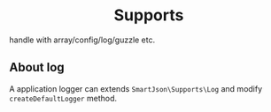 <h1 align="center">Supports</h1>

handle with array/config/log/guzzle etc.

## About log

A application logger can extends `SmartJson\Supports\Log` and modify `createDefaultLogger` method.